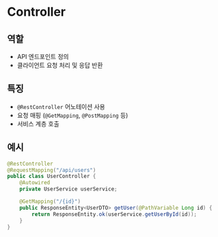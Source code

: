 # Controller

## 역할
- API 엔드포인트 정의
- 클라이언트 요청 처리 및 응답 반환

## 특징
- `@RestController` 어노테이션 사용
- 요청 매핑 (`@GetMapping`, `@PostMapping` 등)
- 서비스 계층 호출

## 예시
```java
@RestController
@RequestMapping("/api/users")
public class UserController {
    @Autowired
    private UserService userService;

    @GetMapping("/{id}")
    public ResponseEntity<UserDTO> getUser(@PathVariable Long id) {
        return ResponseEntity.ok(userService.getUserById(id));
    }
}